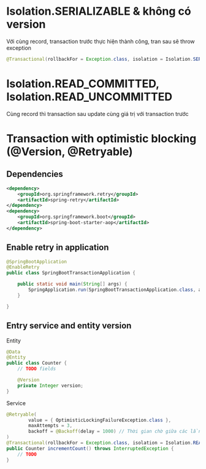# Isolation.SERIALIZABLE & không có version
Với cùng record, transaction trước thực hiện thành công, tran sau sẽ throw exception

```java
@Transactional(rollbackFor = Exception.class, isolation = Isolation.SERIALIZABLE)
```

# Isolation.READ_COMMITTED, Isolation.READ_UNCOMMITTED
Cùng record thì transaction sau update cùng giá trị với transaction trước


# Transaction with optimistic blocking (@Version, @Retryable)
## Dependencies
```xml
<dependency>
    <groupId>org.springframework.retry</groupId>
    <artifactId>spring-retry</artifactId>
</dependency>
<dependency>
    <groupId>org.springframework.boot</groupId>
    <artifactId>spring-boot-starter-aop</artifactId>
</dependency>
```

## Enable retry in application
```java
@SpringBootApplication
@EnableRetry
public class SpringBootTransactionApplication {

    public static void main(String[] args) {
        SpringApplication.run(SpringBootTransactionApplication.class, args);
    }

}
```

## Entry service and entity version
Entity
```java
@Data
@Entity
public class Counter {
    // TODO fields

    @Version
    private Integer version;
}
```

Service
```java
@Retryable(
        value = { OptimisticLockingFailureException.class },
        maxAttempts = 3,
        backoff = @Backoff(delay = 1000) // Thời gian chờ giữa các lần retry
)
@Transactional(rollbackFor = Exception.class, isolation = Isolation.READ_UNCOMMITTED)
public Counter incrementCount() throws InterruptedException {
    // TODO
}
```